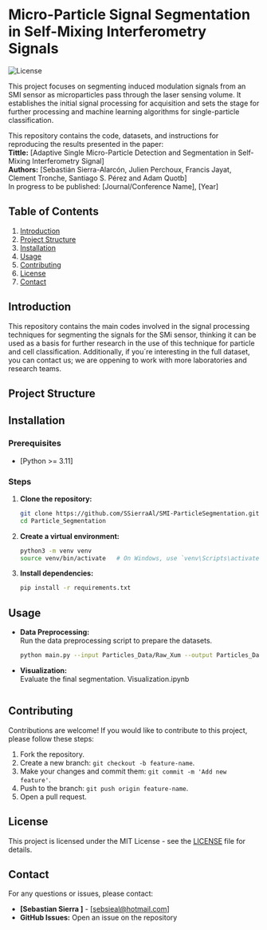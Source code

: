 # **Micro-Particle Signal Segmentation in Self-Mixing Interferometry Signals**

![License](https://img.shields.io/badge/license-MIT-green.svg)  

This project focuses on segmenting induced modulation signals from an SMI sensor as microparticles pass through the laser sensing volume. It establishes the initial signal processing for acquisition and sets the stage for further processing and machine learning algorithms for single-particle classification.

This repository contains the code, datasets, and instructions for reproducing the results presented in the paper: <br>
**Tittle:** [Adaptive Single Micro-Particle Detection and Segmentation in Self-Mixing Interferometry Signal] <br>
**Authors:** [Sebastián Sierra-Alarcón, Julien Perchoux, Francis Jayat, Clement Tronche, Santiago S. Pérez and Adam Quotb]<br>
 In progress to be published: [Journal/Conference Name], [Year]

## **Table of Contents**
1. [Introduction](#introduction)
2. [Project Structure](#project-structure)
3. [Installation](#installation)
4. [Usage](#usage)
7. [Contributing](#contributing)
8. [License](#license)
9. [Contact](#contact)

## **Introduction**

This repository contains the main codes involved in the signal processing techniques for segmenting the signals for the SMi sensor, thinking it can be used as a basis for further research in the use of this technique for particle and cell classification. Additionally, if you´re interesting in the full dataset, you can contact us; we are oppening to work with more laboratories and research teams.


## **Project Structure**




## **Installation**

### Prerequisites
- [Python >= 3.11]

### Steps
1. **Clone the repository:**
    ```bash
    git clone https://github.com/SSierraAl/SMI-ParticleSegmentation.git
    cd Particle_Segmentation
    ```

2. **Create a virtual environment:**
    ```bash
    python3 -m venv venv
    source venv/bin/activate   # On Windows, use `venv\Scripts\activate`
    ```

3. **Install dependencies:**
    ```bash
    pip install -r requirements.txt
    ```

## **Usage**

- **Data Preprocessing:**  
    Run the data preprocessing script to prepare the datasets.
    ```bash
    python main.py --input Particles_Data/Raw_Xum --output Particles_Data/DB_Xum
    ```

- **Visualization:**  
    Evaluate the final segmentation.
    Visualization.ipynb
    ```

## **Contributing**

Contributions are welcome! If you would like to contribute to this project, please follow these steps:

1. Fork the repository.
2. Create a new branch: `git checkout -b feature-name`.
3. Make your changes and commit them: `git commit -m 'Add new feature'`.
4. Push to the branch: `git push origin feature-name`.
5. Open a pull request.

## **License**

This project is licensed under the MIT License - see the [LICENSE](LICENSE) file for details.

## **Contact**

For any questions or issues, please contact:

- **[Sebastian Sierra ]** - [sebsieal@hotmail.com]
- **GitHub Issues:** Open an issue on the repository

